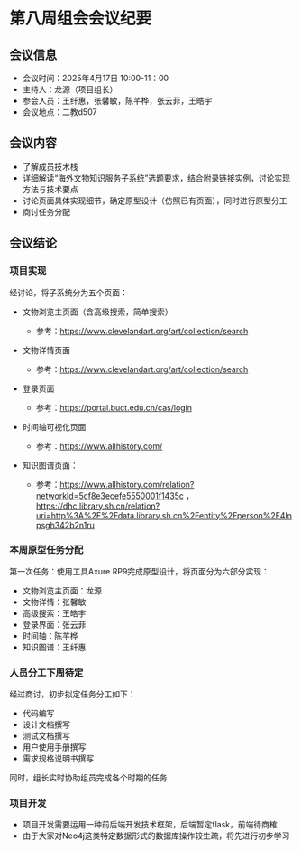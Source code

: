 # 第八周组会会议纪要

## 会议信息

- 会议时间：2025年4月17日 10:00-11：00
- 主持人：龙源（项目组长）
- 参会人员：王纤惠，张馨敏，陈芊桦，张云菲，王皓宇
- 会议地点：二教d507

## 会议内容

- 了解成员技术栈
- 详细解读“海外文物知识服务子系统”选题要求，结合附录链接实例，讨论实现方法与技术要点
- 讨论页面具体实现细节，确定原型设计（仿照已有页面），同时进行原型分工
- 商讨任务分配

## 会议结论

### 项目实现

经讨论，将子系统分为五个页面：

- 文物浏览主页面（含高级搜索，简单搜索）
  - 参考：https://www.clevelandart.org/art/collection/search
- 文物详情页面
  - 参考：https://www.clevelandart.org/art/collection/search
- 登录页面
  - 参考：https://portal.buct.edu.cn/cas/login

- 时间轴可视化页面
  - 参考：https://www.allhistory.com/

- 知识图谱页面：
  - 参考：https://www.allhistory.com/relation?networkId=5cf8e3ecefe5550001f1435c  ， https://dhc.library.sh.cn/relation?uri=http%3A%2F%2Fdata.library.sh.cn%2Fentity%2Fperson%2F4lnpsgh342b2n1ru

### 本周原型任务分配

第一次任务：使用工具Axure RP9完成原型设计，将页面分为六部分实现：

- 文物浏览主页面：龙源
- 文物详情：张馨敏
- 高级搜索：王皓宇
- 登录界面：张云菲
- 时间轴：陈芊桦
- 知识图谱：王纤惠

### 人员分工下周待定

经过商讨，初步拟定任务分工如下：

- 代码编写
- 设计文档撰写
- 测试文档撰写
- 用户使用手册撰写
- 需求规格说明书撰写

同时，组长实时协助组员完成各个时期的任务

### 项目开发

- 项目开发需要运用一种前后端开发技术框架，后端暂定flask，前端待商榷
- 由于大家对Neo4j这类特定数据形式的数据库操作较生疏，将先进行初步学习



